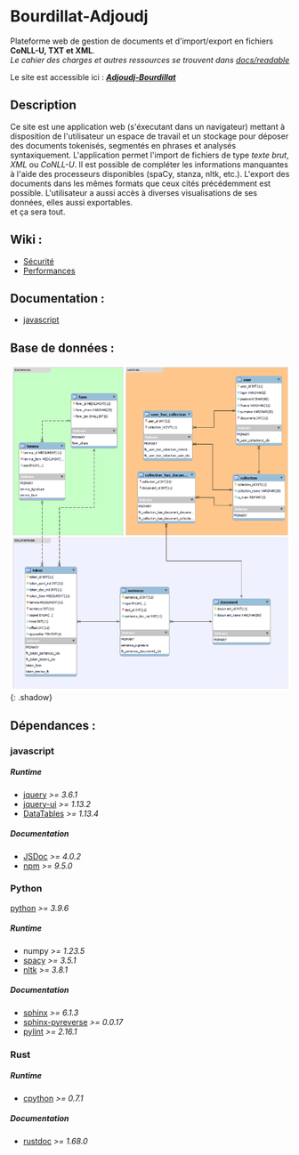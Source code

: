 # Bourdillat-Adjoudj

Plateforme web de gestion de documents et d'import/export en fichiers **CoNLL-U, TXT et XML**.  
*Le cahier des charges et autres ressources se trouvent dans [docs/readable](/docs/readable)*  

Le site est accessible ici : [***Adjoudj-Bourdillat***](http://i3l.univ-grenoble-alpes.fr/~bourdillat/Bourdillat-Adjoudj/) 

## Description 
Ce site est une application web (s'éxecutant dans un navigateur) mettant à disposition de l'utilisateur un espace de travail et un stockage pour déposer des documents tokenisés, segmentés en phrases et analysés syntaxiquement. L'application permet l'import de fichiers de type *texte brut*, *XML* ou *CoNLL-U*. Il est possible de compléter les informations manquantes à l'aide des processeurs disponibles (spaCy, stanza, nltk, etc.). L'export des documents dans les mêmes formats que ceux cités précédemment est possible. L'utilisateur a aussi accès à diverses visualisations de ses données, elles aussi exportables.  
et ça sera tout.


## Wiki :
- [Sécurité](https://gricad-gitlab.univ-grenoble-alpes.fr/idl2022-2023/bourdillat-adjoudj/-/wikis/S%C3%A9curit%C3%A9)  
- [Performances](https://gricad-gitlab.univ-grenoble-alpes.fr/idl2022-2023/bourdillat-adjoudj/-/wikis/Performances)  

## Documentation :
- [javascript](/docs/js/)

## Base de données :
![diagramme de la base de données](/docs/readable/db.png "base de données de l'application"){: .shadow}

## Dépendances :

### javascript

##### *Runtime*
- [jquery](https://jquery.com/) *>= 3.6.1*  
- [jquery-ui](https://jqueryui.com/)  *>= 1.13.2*  
- [DataTables](https://datatables.net/) *>= 1.13.4* 

##### *Documentation* 
- [JSDoc](https://jsdoc.app/) *>= 4.0.2*  
- [npm](https://www.npmjs.com/) *>= 9.5.0*  

### Python
[python](https://www.python.org/) *>= 3.9.6*  

##### *Runtime*
- numpy *>= 1.23.5*  
- [spacy](https://spacy.io/) *>= 3.5.1*  
- [nltk](https://www.nltk.org/) *>= 3.8.1*  

##### *Documentation*
- [sphinx](https://www.sphinx-doc.org/en/master/) *>= 6.1.3*  
- [sphinx-pyreverse](https://github.com/alendit/sphinx-pyreverse) *>= 0.0.17*  
- [pylint](https://pylint.readthedocs.io/en/latest/) *>= 2.16.1*  


### Rust

##### *Runtime* 
- [cpython](https://docs.rs/cpython/latest/cpython/) *>= 0.7.1*  

##### *Documentation*
- [rustdoc](https://doc.rust-lang.org/rustdoc/what-is-rustdoc.html) *>= 1.68.0*  